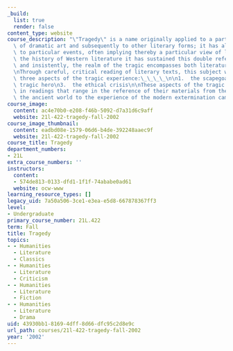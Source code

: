 ```yaml
---
_build:
  list: true
  render: false
content_type: website
course_description: "\"Tragedy\" is a name originally applied to a particular kind\
  \ of dramatic art and subsequently to other literary forms; it has also been applied\
  \ to particular events, often implying thereby a particular view of life. Throughout\
  \ the history of Western literature it has sustained this double reference. Uniquely\
  \ and insistently, the realm of the tragic encompasses both literature and life.\n\
  \nThrough careful, critical reading of literary texts, this subject will examine\
  \ three aspects of the tragic experience:\_\_\_\_\n\n1.  the scapegoat\n2.  the\
  \ tragic hero\n3.  the ethical crisis\n\nThese aspects of the tragic will be pursued\
  \ in readings that range in the reference of their materials from the warfare of\
  \ the ancient world to the experience of the modern extermination camps.\n"
course_image:
  content: ac4e70b0-e208-f46b-5092-d7a31d6c9aff
  website: 21l-422-tragedy-fall-2002
course_image_thumbnail:
  content: eadbd08e-1579-06d6-b4de-392248aaec9f
  website: 21l-422-tragedy-fall-2002
course_title: Tragedy
department_numbers:
- 21L
extra_course_numbers: ''
instructors:
  content:
  - 574de813-0133-dfd1-1f1f-74ababe0ad61
  website: ocw-www
learning_resource_types: []
legacy_uid: 7a50a506-3ce1-e3ea-e5d8-667878367ff3
level:
- Undergraduate
primary_course_number: 21L.422
term: Fall
title: Tragedy
topics:
- - Humanities
  - Literature
  - Classics
- - Humanities
  - Literature
  - Criticism
- - Humanities
  - Literature
  - Fiction
- - Humanities
  - Literature
  - Drama
uid: 43930bb1-8169-4dff-8d66-dfc95c2d8e9c
url_path: courses/21l-422-tragedy-fall-2002
year: '2002'
---
```

